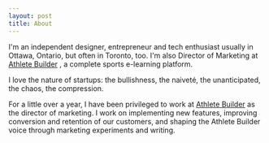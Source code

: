 ```yaml
---
layout: post
title: About 
---
```



<span>I'm an independent designer, entrepreneur and tech enthusiast usually in Ottawa, Ontario, but often in Toronto, too. I'm also Director of Marketing at [Athlete Builder](http://athletebuilder.com/) , a complete sports e-learning platform.</span> 

I love the nature of startups: the bullishness, the naiveté, the unanticipated, the chaos, the compression. 

For a little over a year, I have been privileged to work at [Athlete Builder](http://athletebuilder.com/) as the director of marketing. I work on implementing new features, improving conversion and retention of our customers, and shaping the Athlete Builder voice through marketing experiments and writing.

<!--
### PERSPECTIVE

Perspective shapes your reality, so you must first shape your perspective. 

I am absolutely amazed to discover myself on this rock ball, rotating around this spherical fire… it’s a very odd situation! And the more I look at things, I cannot get rid of the feeling that existence is quite weird.

---

### OPTIMISM

I strive to be a technology optimist. Optimism is a meditation requiring
constant application. 


I was lucky — I found what I loved to do early in life...You've got to find what you love. And that is as true for your work as it is for your lovers. Your work is going to fill a large part of your life, and the only way to be truly satisfied is to do what you believe is great work. And the only way to do great work is to love what you do. If you haven't found it yet, keep looking. Don't settle. As with all matters of the heart, you'll know when you find it. And, like any great relationship, it just gets better and better as the years roll on. So keep looking until you find it. Don't settle.	

---

### CHANGE

“The only way to make sense out of change is to plunge into it, move with it and join the dance”

The reasonable man adapts himself to the world: the unreasonable one persists in trying to adapt the world to himself. Therefore all progress depends on the unreasonable man.

I believe there is an emerging confluence of simple technologies around books, publishing, networks and education that can be leveraged to change the way we
think about learning and information accessibility. If you're working in this space, I'd love to chat.


---
-->






